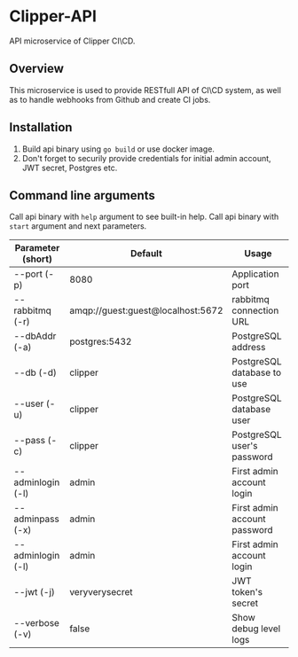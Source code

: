 # Clipper-API

API microservice of Clipper CI\CD.

## Overview

This microservice is used to provide RESTfull API of CI\CD system, as well as to handle webhooks from Github and create CI jobs.

## Installation
1. Build api binary using `go build` or use docker image.
2. Don't forget to securily provide credentials for initial admin account, JWT secret, Postgres etc.

## Command line arguments
Call api binary with `help` argument to see built-in help.
Call api binary with `start` argument and next parameters.

| Parameter (short)     | Default                           | Usage                                                     |
|-----------------------|-----------------------------------|-----------------------------------------------------------|
| --port (-p)           | 8080                              | Application port                                          |
| --rabbitmq (-r)       | amqp://guest:guest@localhost:5672 | rabbitmq connection URL                                   |
| --dbAddr (-a)         | postgres:5432                     | PostgreSQL address                                        |
| --db (-d)             | clipper                           | PostgreSQL database to use                                |
| --user (-u)           | clipper                           | PostgreSQL database user                                  |
| --pass (-c)           | clipper                           | PostgreSQL user's password                                |
| --adminlogin (-l)     | admin                             | First admin account login                                 |
| --adminpass (-x)      | admin                             | First admin account password                              |
| --adminlogin (-l)     | admin                             | First admin account login                                 |
| --jwt (-j)            | veryverysecret                    | JWT token's secret                                        |
| --verbose (-v)        | false                             | Show debug level logs                                     |